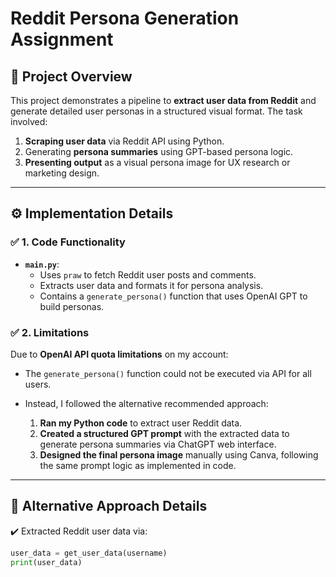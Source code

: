 
# Reddit Persona Generation Assignment

## 📌 **Project Overview**

This project demonstrates a pipeline to **extract user data from Reddit** and generate detailed user personas in a structured visual format. The task involved:

1. **Scraping user data** via Reddit API using Python.
2. Generating **persona summaries** using GPT-based persona logic.
3. **Presenting output** as a visual persona image for UX research or marketing design.

---

## ⚙️ **Implementation Details**

### ✅ **1. Code Functionality**

- **`main.py`**:
  - Uses `praw` to fetch Reddit user posts and comments.
  - Extracts user data and formats it for persona analysis.
  - Contains a `generate_persona()` function that uses OpenAI GPT to build personas.

### ✅ **2. Limitations**

Due to **OpenAI API quota limitations** on my account:

- The `generate_persona()` function could not be executed via API for all users.
- Instead, I followed the alternative recommended approach:

  1. **Ran my Python code** to extract user Reddit data.
  2. **Created a structured GPT prompt** with the extracted data to generate persona summaries via ChatGPT web interface.
  3. **Designed the final persona image** manually using Canva, following the same prompt logic as implemented in code.

---

## 📄 **Alternative Approach Details**

✔️ Extracted Reddit user data via:

```python
user_data = get_user_data(username)
print(user_data)
